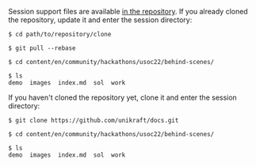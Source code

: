 Session support files are available [in the repository](https://github.com/unikraft/docs.git).
If you already cloned the repository, update it and enter the session directory:

```
$ cd path/to/repository/clone

$ git pull --rebase

$ cd content/en/community/hackathons/usoc22/behind-scenes/

$ ls
demo  images  index.md  sol  work
```

If you haven't cloned the repository yet, clone it and enter the session directory:

```
$ git clone https://github.com/unikraft/docs.git

$ cd content/en/community/hackathons/usoc22/behind-scenes/

$ ls
demo  images  index.md  sol  work
```
